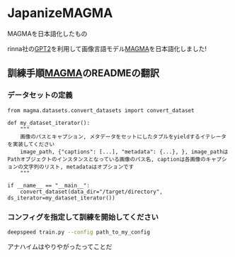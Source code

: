 # JapanizeMAGMA
MAGMAを日本語化したもの

rinna社の[GPT2](https://huggingface.co/rinna/japanese-gpt2-medium)を利用して画像言語モデル[MAGMA](https://github.com/Aleph-Alpha/magma)を日本語化しました!

## 訓練手順[MAGMA](https://github.com/Aleph-Alpha/magma)のREADMEの翻訳

### データセットの定義
```.python
from magma.datasets.convert_datasets import convert_dataset

def my_dataset_iterator():
    """
    画像のパスとキャプション, メタデータをセットにしたタプルをyieldするイテレータを実装してください
    image_path, {"captions": [...], "metadata": {...}, }, image_pathはPathオブジェクトのインスタンスとなっている画像のパス名, captionは各画像のキャプションの文字列のリスト, metadataはオプションです
    """

if __name__ == "__main__":
    convert_dataset(data_dir="/target/directory", ds_iterator=my_dataset_iterator())
```

### コンフィグを指定して訓練を開始してください
```.bash
deepspeed train.py --config path_to_my_config
```


アナハイムはやりやがったってことだ
